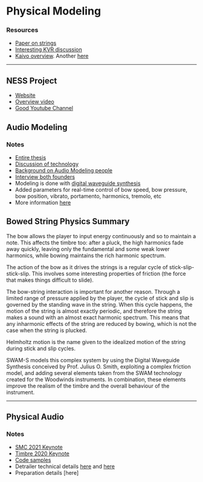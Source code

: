 # Physical Modeling

### Resources
 - [Paper on strings](https://tel.archives-ouvertes.fr/tel-00349920/document)
 - [Interesting KVR discussion](https://www.kvraudio.com/forum/viewtopic.php?t=488332&sid=362d4e415904ffb46072c29dc66681a7)
 - [Kaivo overview](https://madronalabs.com/products/kaivo). Another [here](https://youtu.be/8elZ_HaMO00)

---

## NESS Project
 - [Website](http://www.ness.music.ed.ac.uk/)
 - [Overview video](https://youtu.be/W9nMbtIjygM)
 - [Good Youtube Channel](https://www.youtube.com/user/AAGedinburgh/videos)

## Audio Modeling

### Notes
 - [Entire thesis](https://hal.archives-ouvertes.fr/tel-01219693/document)
 - [Discussion of technology](https://audiomodeling.com/about-us/technology/)
 - [Background on Audio Modeling people](https://audiomodeling.com/about-us/people/)
 - [Interview both founders](https://youtu.be/i-WStJKN4TA)
 - Modeling is done with [digital waveguide synthesis](https://ccrma.stanford.edu/~jos/swgt/)
 - Added parameters for real-time control of bow speed, bow pressure, bow position, vibrato, portamento, harmonics, tremolo, etc
 - More information [here](https://audiomodeling.com/about-us/technology/swam-s/)

## Bowed String Physics Summary

The bow allows the player to input energy continuously and so to maintain a note. This affects the timbre too: after a pluck, the high harmonics fade away quickly, leaving only the fundamental and some weak lower harmonics, while bowing maintains the rich harmonic spectrum.

The action of the bow as it drives the strings is a regular cycle of stick-slip-stick-slip. This involves some interesting properties of friction (the force that makes things difficult to slide).

The bow-string interaction is important for another reason. Through a limited range of pressure applied by the player, the cycle of stick and slip is governed by the standing wave in the string. When this cycle happens, the motion of the string is almost exactly periodic, and therefore the string makes a sound with an almost exact harmonic spectrum. This means that any inharmonic effects of the string are reduced by bowing, which is not the case when the string is plucked.

Helmholtz motion is the name given to the idealized motion of the string during stick and slip cycles.

SWAM-S models this complex system by using the Digital Waveguide Synthesis conceived by Prof. Julius O. Smith, exploiting a complex friction model, and adding several elements taken from the SWAM technology created for the Woodwinds instruments. In combination, these elements improve the realism of the timbre and the overall behaviour of the instrument.

---

## Physical Audio

### Notes
 - [SMC 2021 Keynote](https://youtu.be/JcMR1FVcpF8)
 - [Timbre 2020 Keynote](https://youtu.be/6Bx0DNiNvFk)
 - [Code samples](https://physicalaudio.co.uk/testing-simd-performance-on-apples-new-m1-processor/)
 - Detrailer technical details [here](https://physicalaudio.co.uk/derailer-tutorial-driver/) and [here](https://physicalaudio.co.uk/derailer-tutorial-resonator/)
 - Preparation details [here]

